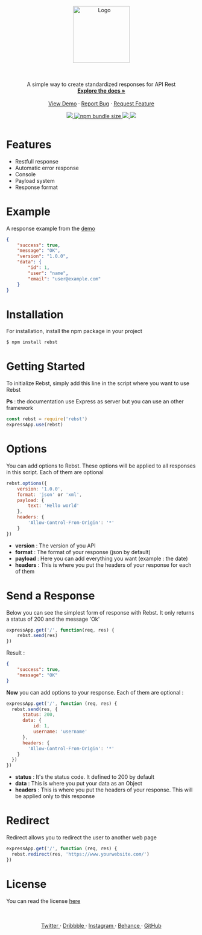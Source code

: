 <p align="center">
  <a href="https://github.com/Marius-brt/Rebst">
    <img src="https://i.ibb.co/zmPc37t/logo.png" alt="Logo" width="150">
  </a>

  <p align="center">
    <br />
    <br />
    A simple way to create standardized responses for API Rest
    <br />
    <a href="#Installation"><strong>Explore the docs »</strong></a>
    <br />
    <br />
    <a href="https://github.com/Marius-brt/Rebst/blob/master/demo/index.js">View Demo</a>
    ·
    <a href="https://github.com/Marius-brt/Rebst/issues/1">Report Bug</a>
    ·
    <a href="https://github.com/Marius-brt/Rebst/issues/2">Request Feature</a>
  </p>
</p>

<p align="center" style="margin-bottom: 50px">
    <a href="https://www.npmjs.com/package/rebst">
        <img src="https://img.shields.io/npm/v/rebst.svg">
    </a>
    <a href="https://www.npmjs.com/package/rebst">
        <img alt="npm bundle size" src="https://img.shields.io/bundlephobia/min/rebst.svg?label=size">
    </a>
    <a href="https://github.com/Marius-brt">
        <img src="https://img.shields.io/github/followers/Marius-brt.svg">
    </a>
    <a href="https://github.com/Marius-brt/Rebst">
        <img src="https://img.shields.io/github/stars/Marius-brt/rebst.svg">
    </a>
</p>

# Features
    
* Restfull response
* Automatic error response
* Console
* Payload system
* Response format

# Example
A response example from the [demo](https://github.com/Marius-brt/Rebst/blob/master/demo/index.js)

```json
{
    "success": true,
    "message": "OK",
    "version": "1.0.0",
    "data": {
        "id": 1,
        "user": "name",
        "email": "user@example.com"
    }
}
```

# Installation

For installation, install the npm package in your project
```bash
$ npm install rebst
```

# Getting Started
To initialize Rebst, simply add this line in the script where you want to use Rebst

**Ps** : the documentation use Express as server but you can use an other framework

```javascript
const rebst = require('rebst')
expressApp.use(rebst)
```


# Options

You can add options to Rebst. These options will be applied to all responses in this script. Each of them are optional


```javascript
rebst.options({
    version: '1.0.0',
    format: 'json' or 'xml',
    payload: {
        text: 'Hello world'
    },
    headers: {
        'Allow-Control-From-Origin': '*'
    }
})
```

- **version** : The version of you API
- **format** : The format of your response (json by default)
- **payload** : Here you can add everything you want (example : the date)
- **headers** : This is where you put the headers of your response for each of them

# Send a Response
Below you can see the simplest form of response with Rebst. It only returns a status of 200 and the message 'Ok'

```javascript
expressApp.get('/', function(req, res) {
    rebst.send(res)
})
```

Result :
```json
{
    "success": true,
    "message": "OK"
}
```


**Now** you can add options to your response. Each of them are optional :

```javascript
expressApp.get('/', function (req, res) {
  rebst.send(res, {
      status: 200,
      data: { 
          id: 1,
          username: 'username'
      },
      headers: {
        'Allow-Control-From-Origin': '*'
    }
  })
})
```

- **status** : It's the status code. It defined to 200 by default
- **data** : This is where you put your data as an Object
- **headers** : This is where you put the headers of your response. This will be applied only to this response


# Redirect
Redirect allows you to redirect the user to another web page

```javascript
expressApp.get('/', function (req, res) {
  rebst.redirect(res, 'https://www.yourwebsite.com/')
})
```


# License
You can read the license [here](https://github.com/Marius-brt/Rebst/blob/master/LICENSE)
<p align="center">
    <br/>
    <br/>
    <a href="https://twitter.com/mariusbrouty">
        Twitter
    </a>
    ·
    <a href="https://dribbble.com/MariusBrt">
        Dribbble
    </a>
    ·
    <a href="https://www.instagram.com/marius.brt/">
        Instagram
    </a>
    ·
    <a href="https://www.behance.net/mariusbrou0083">
        Behance
    </a>
    ·
    <a href="https://github.com/Marius-brt">
        GitHub
    </a>
</p>